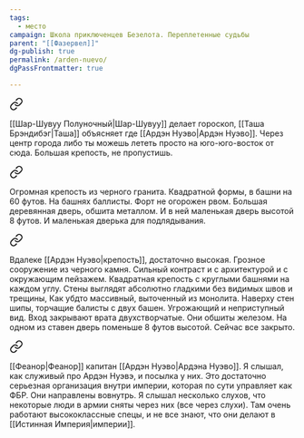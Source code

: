 ```yaml
---
tags:
  - место
campaign: Школа приключенцев Безелота. Переплетенные судьбы
parent: "[[Фазервел]]"
dg-publish: true
permalink: /arden-nuevo/
dgPassFrontmatter: true

---
```



<div class="transclusion internal-embed is-loaded"><a class="markdown-embed-link" href="/13-avgusta-2023/#4c541b" aria-label="Open link"><svg xmlns="http://www.w3.org/2000/svg" width="24" height="24" viewBox="0 0 24 24" fill="none" stroke="currentColor" stroke-width="2" stroke-linecap="round" stroke-linejoin="round" class="svg-icon lucide-link"><path d="M10 13a5 5 0 0 0 7.54.54l3-3a5 5 0 0 0-7.07-7.07l-1.72 1.71"></path><path d="M14 11a5 5 0 0 0-7.54-.54l-3 3a5 5 0 0 0 7.07 7.07l1.71-1.71"></path></svg></a><div class="markdown-embed">



[[Шар-Шувуу Полуночный\|Шар-Шувуу]] делает гороскоп, [[Таша Брэндибэг\|Таша]] объясняет где [[Ардэн Нуэво\|Ардэн Нуэво]]. Через центр города либо ты можешь лететь просто на юго-юго-восток от сюда. Большая крепость, не пропустишь. 

</div></div>


<div class="transclusion internal-embed is-loaded"><a class="markdown-embed-link" href="/22-yanvarya-2023/#e6aa44" aria-label="Open link"><svg xmlns="http://www.w3.org/2000/svg" width="24" height="24" viewBox="0 0 24 24" fill="none" stroke="currentColor" stroke-width="2" stroke-linecap="round" stroke-linejoin="round" class="svg-icon lucide-link"><path d="M10 13a5 5 0 0 0 7.54.54l3-3a5 5 0 0 0-7.07-7.07l-1.72 1.71"></path><path d="M14 11a5 5 0 0 0-7.54-.54l-3 3a5 5 0 0 0 7.07 7.07l1.71-1.71"></path></svg></a><div class="markdown-embed">



Огромная крепость из черного гранита. Квадратной формы, в башни на 60 футов. На башнях баллисты. Форт не огорожен рвом. Большая деревянная дверь, обшита металлом. И в ней маленькая дверь высотой 8 футов. И маленькая дверька для подлядывания. 

</div></div>


<div class="transclusion internal-embed is-loaded"><a class="markdown-embed-link" href="/13-avgusta-2023/#a1921e" aria-label="Open link"><svg xmlns="http://www.w3.org/2000/svg" width="24" height="24" viewBox="0 0 24 24" fill="none" stroke="currentColor" stroke-width="2" stroke-linecap="round" stroke-linejoin="round" class="svg-icon lucide-link"><path d="M10 13a5 5 0 0 0 7.54.54l3-3a5 5 0 0 0-7.07-7.07l-1.72 1.71"></path><path d="M14 11a5 5 0 0 0-7.54-.54l-3 3a5 5 0 0 0 7.07 7.07l1.71-1.71"></path></svg></a><div class="markdown-embed">



Вдалеке [[Ардэн Нуэво\|крепость]], достаточно высокая. Грозное сооружение из черного камня. Сильный контраст и с архитектурой и с окружающим пейзажем. Квадратная крепость с круглыми башнями на каждом углу. Стены выглядят абсолютно гладкими без видимых швов и трещины, Как убдто массивный, выточенный из монолита. Наверху стен шипы, торчащие балисты с двух башен. Угрожающий и неприступный вид. Вход закрывают врата двухстворчатые. Они обшиты железом. На одном из ставен дверь поменьше 8 футов высотой. Сейчас все закрыто. 

</div></div>


<div class="transclusion internal-embed is-loaded"><a class="markdown-embed-link" href="/14-maya-2023/#51b07a" aria-label="Open link"><svg xmlns="http://www.w3.org/2000/svg" width="24" height="24" viewBox="0 0 24 24" fill="none" stroke="currentColor" stroke-width="2" stroke-linecap="round" stroke-linejoin="round" class="svg-icon lucide-link"><path d="M10 13a5 5 0 0 0 7.54.54l3-3a5 5 0 0 0-7.07-7.07l-1.72 1.71"></path><path d="M14 11a5 5 0 0 0-7.54-.54l-3 3a5 5 0 0 0 7.07 7.07l1.71-1.71"></path></svg></a><div class="markdown-embed">



[[Феанор\|Феанор]] капитан [[Ардэн Нуэво\|Ардэна Нуэво]]. Я слышал, как служивый про Ардэн Нуэвэ, и посылка у них. Это достаточно серьезная организация внутри империи, которая по сути управляет как ФБР. Они направлены вовнутрь. Я слышал несколько слухов, что некоторые люди в армии сняты через них (все через слухи). Там очень работают высококлассные спецы, и не все знают, что они делают в [[Истинная Империя\|империи]]. 

</div></div>
